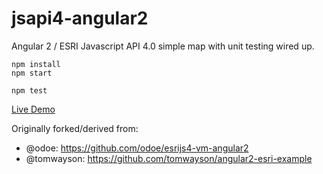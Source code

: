# jsapi4-angular2
Angular 2 / ESRI Javascript API 4.0 simple map with unit testing wired up.

```
npm install
npm start

npm test
```

[Live Demo](http://joshwerts.com/jsapi4-angular2/)

Originally forked/derived from:
- @odoe: https://github.com/odoe/esrijs4-vm-angular2
- @tomwayson: https://github.com/tomwayson/angular2-esri-example
